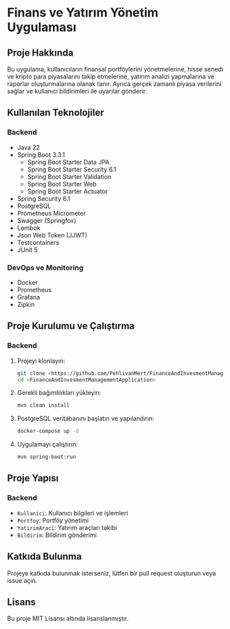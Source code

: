 
# Finans ve Yatırım Yönetim Uygulaması

## Proje Hakkında

Bu uygulama, kullanıcıların finansal portföylerini yönetmelerine, hisse senedi ve kripto para piyasalarını takip etmelerine, yatırım analizi yapmalarına ve raporlar oluşturmalarına olanak tanır. Ayrıca gerçek zamanlı piyasa verilerini sağlar ve kullanıcı bildirimleri ile uyarılar gönderir.

## Kullanılan Teknolojiler

### Backend

- Java 22
- Spring Boot 3.3.1
  - Spring Boot Starter Data JPA
  - Spring Boot Starter Security 6.1
  - Spring Boot Starter Validation
  - Spring Boot Starter Web
  - Spring Boot Starter Actuator
- Spring Security 6.1
- PostgreSQL
- Prometheus Micrometer
- Swagger (Springfox)
- Lombok
- Json Web Token (JJWT)
- Testcontainers
- JUnit 5

### DevOps ve Monitoring

- Docker
- Prometheus
- Grafana
- Zipkin

## Proje Kurulumu ve Çalıştırma

### Backend

1. Projeyi klonlayın:
   ```bash
   git clone <https://github.com/PehlivanMert/FinanceAndInvesmentManagementApplication.git>
   cd <FinanceAndInvesmentManagementApplication>
   ```

2. Gerekli bağımlılıkları yükleyin:
   ```bash
   mvn clean install
   ```

3. PostgreSQL veritabanını başlatın ve yapılandırın:
   ```bash
   docker-compose up -d
   ```

4. Uygulamayı çalıştırın:
   ```bash
   mvn spring-boot:run
   ```

## Proje Yapısı

### Backend

- `Kullanici`: Kullanıcı bilgileri ve işlemleri
- `Portfoy`: Portföy yönetimi
- `YatirimAraci`: Yatırım araçları takibi
- `Bildirim`: Bildirim gönderimi


## Katkıda Bulunma

Projeye katkıda bulunmak isterseniz, lütfen bir pull request oluşturun veya issue açın.

## Lisans

Bu proje MIT Lisansı altında lisanslanmıştır.


